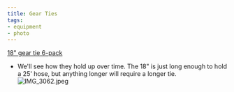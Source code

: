```yaml
---
title: Gear Ties
tags:
- equipment
- photo
---
```

[18" gear tie 6-pack](https://www.amazon.com/dp/B00SHBN3JO/ref=nosim?tag=ffwf0f-20)
- We'll see how they hold up over time. The 18" is just long enough to hold a 25' hose, but anything longer will require a longer tie.
![IMG_3062.jpeg](/assets/IMG_3062_1689253735338_0.jpeg)